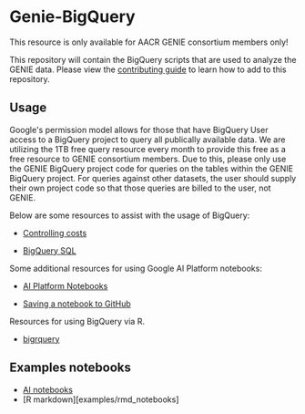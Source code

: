 # Genie-BigQuery

This resource is only available for AACR GENIE consortium members only!

This repository will contain the BigQuery scripts that are used to analyze the GENIE data.  Please view the [contributing guide](CONTRIBUTING.md) to learn how to add to this repository.

## Usage

Google's permission model allows for those that have BigQuery User access to a BigQuery project to query all publically available data.  We are utilizing the 1TB free query resource every month to provide this free as a free resource to GENIE consortium members.  Due to this, please only use the GENIE BigQuery project code for queries on the tables within the GENIE BigQuery project. For queries against other datasets, the user should supply their own project code so that those queries are billed to the user, not GENIE.

Below are some resources to assist with the usage of BigQuery:

* [Controlling costs](https://cloud.google.com/bigquery/docs/best-practices-costs)

* [BigQuery SQL](https://cloud.google.com/bigquery/docs/reference/standard-sql/functions-and-operators)

Some additional resources for using Google AI Platform notebooks:

* [AI Platform Notebooks](https://cloud.google.com/ai-platform/notebooks/docs)

* [Saving a notebook to GitHub](https://cloud.google.com/ai-platform/notebooks/docs/save-to-github)

Resources for using BigQuery via R.

* [bigrquery](https://bigrquery.r-dbi.org/)

## Examples notebooks

* [AI notebooks](examples/AI_Notebooks)
* [R markdown][examples/rmd_notebooks]
